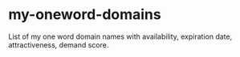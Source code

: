 # my-oneword-domains
List of my one word domain names with availability, expiration date, attractiveness, demand score.
